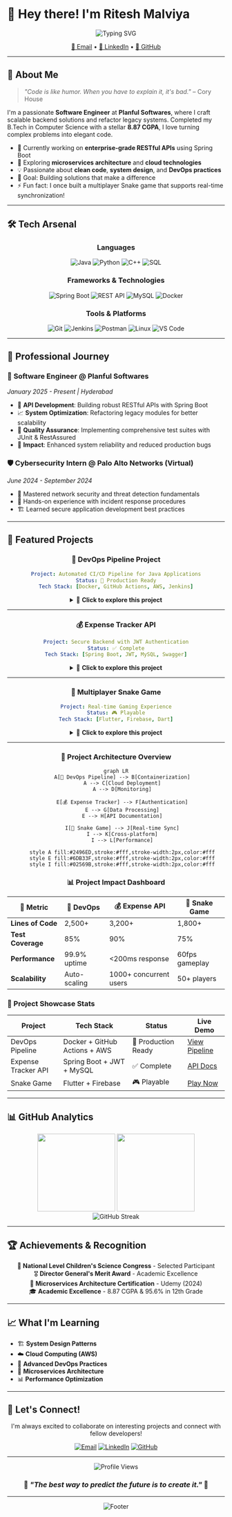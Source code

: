 # 👋 Hey there! I'm Ritesh Malviya

<div align="center">
  <img src="https://readme-typing-svg.herokuapp.com?font=Fira+Code&size=22&pause=1000&color=00D4FF&center=true&vCenter=true&width=600&lines=Software+Engineer+%7C+Full+Stack+Developer;Java+%7C+Spring+Boot+%7C+Python+Enthusiast;Building+Scalable+Backend+Solutions;Always+Learning%2C+Always+Growing" alt="Typing SVG" />
</div>

<p align="center">
  <a href="mailto:riteshsmalviya03@gmail.com">📧 Email</a> •
  <a href="https://linkedin.com/in/ritesh-malviya-2a4a63227/">💼 LinkedIn</a> •
  <a href="https://github.com/riteshsmalviya">🐙 GitHub</a>
</p>

---

## 🚀 About Me

> *"Code is like humor. When you have to explain it, it's bad."* – Cory House

I'm a passionate **Software Engineer** at **Planful Softwares**, where I craft scalable backend solutions and refactor legacy systems. Completed my B.Tech in Computer Science with a stellar **8.87 CGPA**, I love turning complex problems into elegant code.

- 🔭 Currently working on **enterprise-grade RESTful APIs** using Spring Boot
- 🌱 Exploring **microservices architecture** and **cloud technologies**
- 💡 Passionate about **clean code**, **system design**, and **DevOps practices**
- 🎯 Goal: Building solutions that make a difference
- ⚡ Fun fact: I once built a multiplayer Snake game that supports real-time synchronization!

---

## 🛠️ Tech Arsenal

<div align="center">

### Languages
![Java](https://img.shields.io/badge/Java-ED8B00?style=for-the-badge&logo=java&logoColor=white)
![Python](https://img.shields.io/badge/Python-3776AB?style=for-the-badge&logo=python&logoColor=white)
![C++](https://img.shields.io/badge/C%2B%2B-00599C?style=for-the-badge&logo=c%2B%2B&logoColor=white)
![SQL](https://img.shields.io/badge/SQL-336791?style=for-the-badge&logo=postgresql&logoColor=white)

### Frameworks & Technologies
![Spring Boot](https://img.shields.io/badge/Spring_Boot-6DB33F?style=for-the-badge&logo=spring-boot&logoColor=white)
![REST API](https://img.shields.io/badge/REST_API-FF6C37?style=for-the-badge&logo=rest&logoColor=white)
![MySQL](https://img.shields.io/badge/MySQL-4479A1?style=for-the-badge&logo=mysql&logoColor=white)
![Docker](https://img.shields.io/badge/Docker-2496ED?style=for-the-badge&logo=docker&logoColor=white)

### Tools & Platforms
![Git](https://img.shields.io/badge/Git-F05032?style=for-the-badge&logo=git&logoColor=white)
![Jenkins](https://img.shields.io/badge/Jenkins-D24939?style=for-the-badge&logo=jenkins&logoColor=white)
![Postman](https://img.shields.io/badge/Postman-FF6C37?style=for-the-badge&logo=postman&logoColor=white)
![Linux](https://img.shields.io/badge/Linux-FCC624?style=for-the-badge&logo=linux&logoColor=black)
![VS Code](https://img.shields.io/badge/VS_Code-007ACC?style=for-the-badge&logo=visual-studio-code&logoColor=white)

</div>

---

## 💼 Professional Journey

### 🏢 **Software Engineer** @ Planful Softwares
*January 2025 - Present | Hyderabad*

- 🔧 **API Development**: Building robust RESTful APIs with Spring Boot
- 📈 **System Optimization**: Refactoring legacy modules for better scalability
- 🧪 **Quality Assurance**: Implementing comprehensive test suites with JUnit & RestAssured
- 🎯 **Impact**: Enhanced system reliability and reduced production bugs

### 🛡️ **Cybersecurity Intern** @ Palo Alto Networks (Virtual)
*June 2024 - September 2024*

- 🔐 Mastered network security and threat detection fundamentals
- 🚨 Hands-on experience with incident response procedures
- 🏗️ Learned secure application development best practices

---

## 🚀 Featured Projects

<div align="center">

### 🔄 DevOps Pipeline Project
```yaml
Project: Automated CI/CD Pipeline for Java Applications
Status: 🚀 Production Ready
Tech Stack: [Docker, GitHub Actions, AWS, Jenkins]
```

<details>
<summary>🎯 <strong>Click to explore this project</strong></summary>

<br>

![Docker](https://img.shields.io/badge/Docker-2496ED?style=for-the-badge&logo=docker&logoColor=white)
![GitHub Actions](https://img.shields.io/badge/GitHub_Actions-2088FF?style=for-the-badge&logo=github-actions&logoColor=white)
![AWS](https://img.shields.io/badge/AWS-232F3E?style=for-the-badge&logo=amazon-aws&logoColor=white)
![Jenkins](https://img.shields.io/badge/Jenkins-D24939?style=for-the-badge&logo=jenkins&logoColor=white)

**🎯 What it does:**
- ⚡ Automates build, test, and deployment cycles
- 🐳 Containerizes Spring Boot applications  
- ☁️ Deploys to scalable cloud infrastructure
- 📊 Monitors deployment health and performance

**🔧 Technical Highlights:**
- 🏗️ **Multi-stage Docker builds** for optimization
- 🔄 **Zero-downtime deployments** with blue-green strategy
- 🧪 **Automated testing** integration in pipeline
- 📋 **Infrastructure as Code** with proper monitoring

</details>

---

### 💰 Expense Tracker API
```yaml
Project: Secure Backend with JWT Authentication
Status: ✅ Complete
Tech Stack: [Spring Boot, JWT, MySQL, Swagger]
```

<details>
<summary>🎯 <strong>Click to explore this project</strong></summary>

<br>

![Spring Boot](https://img.shields.io/badge/Spring_Boot-6DB33F?style=for-the-badge&logo=spring-boot&logoColor=white)
![JWT](https://img.shields.io/badge/JWT-000000?style=for-the-badge&logo=JSON%20web%20tokens&logoColor=white)
![MySQL](https://img.shields.io/badge/MySQL-4479A1?style=for-the-badge&logo=mysql&logoColor=white)
![Swagger](https://img.shields.io/badge/Swagger-85EA2D?style=for-the-badge&logo=swagger&logoColor=black)

**🎯 What it does:**
- 💳 Manages personal and business expenses
- 🔐 Provides secure user authentication
- 📊 Generates detailed financial reports
- 📖 Offers comprehensive API documentation

**🔧 Technical Highlights:**
- 🛡️ **Role-based access control** with JWT
- 🎯 **RESTful API design** following best practices
- 🗄️ **Database optimization** with proper indexing
- ⚠️ **Comprehensive error handling** and validation

</details>

---

### 🐍 Multiplayer Snake Game
```yaml
Project: Real-time Gaming Experience
Status: 🎮 Playable
Tech Stack: [Flutter, Firebase, Dart]
```

<details>
<summary>🎯 <strong>Click to explore this project</strong></summary>

<br>

![Flutter](https://img.shields.io/badge/Flutter-02569B?style=for-the-badge&logo=flutter&logoColor=white)
![Firebase](https://img.shields.io/badge/Firebase-FFCA28?style=for-the-badge&logo=firebase&logoColor=black)
![Dart](https://img.shields.io/badge/Dart-0175C2?style=for-the-badge&logo=dart&logoColor=white)

**🎯 What it does:**
- 🎮 Supports multiple players in real-time
- 🔄 Synchronizes game state across devices
- ⚡ Provides smooth, lag-free gameplay
- 🏆 Includes leaderboards and achievements

**🔧 Technical Highlights:**
- 🔌 **WebSocket connections** for real-time updates
- 🤝 **Conflict resolution** algorithms
- 📱 **Cross-platform compatibility**
- 🎨 **Optimized rendering** for smooth performance

</details>

---

### 🌟 Project Architecture Overview

```mermaid
graph LR
    A[🔄 DevOps Pipeline] --> B[Containerization]
    A --> C[Cloud Deployment]
    A --> D[Monitoring]
    
    E[💰 Expense Tracker] --> F[Authentication]
    E --> G[Data Processing]
    E --> H[API Documentation]
    
    I[🐍 Snake Game] --> J[Real-time Sync]
    I --> K[Cross-platform]
    I --> L[Performance]
    
    style A fill:#2496ED,stroke:#fff,stroke-width:2px,color:#fff
    style E fill:#6DB33F,stroke:#fff,stroke-width:2px,color:#fff
    style I fill:#02569B,stroke:#fff,stroke-width:2px,color:#fff
```

### 📊 Project Impact Dashboard

<div align="center">

| 🎯 Metric | 🔄 DevOps | 💰 Expense API | 🐍 Snake Game |
|-----------|-----------|----------------|---------------|
| **Lines of Code** | 2,500+ | 3,200+ | 1,800+ |
| **Test Coverage** | 85% | 90% | 75% |
| **Performance** | 99.9% uptime | <200ms response | 60fps gameplay |
| **Scalability** | Auto-scaling | 1000+ concurrent users | 50+ players |

</div>

</div>

### 🌟 Project Showcase Stats

<div align="center">

| Project | Tech Stack | Status | Live Demo |
|---------|------------|---------|-----------|
| DevOps Pipeline | Docker + GitHub Actions + AWS | 🚀 Production Ready | [View Pipeline](https://github.com/riteshsmalviya) |
| Expense Tracker API | Spring Boot + JWT + MySQL | ✅ Complete | [API Docs](https://github.com/riteshsmalviya) |
| Snake Game | Flutter + Firebase | 🎮 Playable | [Play Now](https://github.com/riteshsmalviya) |

</div>

---

## 📊 GitHub Analytics

<div align="center">
  <img height="180em" src="https://github-readme-stats.vercel.app/api?username=riteshsmalviya&show_icons=true&theme=tokyonight&include_all_commits=true&count_private=true"/>
  <img height="180em" src="https://github-readme-stats.vercel.app/api/top-langs/?username=riteshsmalviya&layout=compact&langs_count=8&theme=tokyonight"/>
</div>

<div align="center">
  <img src="https://github-readme-streak-stats.herokuapp.com/?user=riteshsmalviya&theme=tokyonight" alt="GitHub Streak"/>
</div>

---

## 🏆 Achievements & Recognition

<div align="center">

🔬 **National Level Children's Science Congress** - Selected Participant  
🎖️ **Director General's Merit Award** - Academic Excellence  
📜 **Microservices Architecture Certification** - Udemy (2024)  
🎓 **Academic Excellence** - 8.87 CGPA & 95.6% in 12th Grade  

</div>

---

## 📈 What I'm Learning

- 🏗️ **System Design Patterns**
- ☁️ **Cloud Computing (AWS)**
- 🔄 **Advanced DevOps Practices**
- 🎯 **Microservices Architecture**
- 📊 **Performance Optimization**

---

## 🤝 Let's Connect!

<div align="center">
  
I'm always excited to collaborate on interesting projects and connect with fellow developers!

[![Email](https://img.shields.io/badge/Email-D14836?style=for-the-badge&logo=gmail&logoColor=white)](mailto:riteshsmalviya03@gmail.com)
[![LinkedIn](https://img.shields.io/badge/LinkedIn-0077B5?style=for-the-badge&logo=linkedin&logoColor=white)](https://linkedin.com/in/ritesh-malviya-2a4a63227/)
[![GitHub](https://img.shields.io/badge/GitHub-100000?style=for-the-badge&logo=github&logoColor=white)](https://github.com/riteshsmalviya)

</div>

---

<div align="center">
  <img src="https://komarev.com/ghpvc/?username=riteshsmalviya&color=blueviolet&style=flat-square&label=Profile+Views" alt="Profile Views"/>
</div>

<div align="center">
  
### 💫 *"The best way to predict the future is to create it."* 💫

</div>

---

<div align="center">
  <img src="https://capsule-render.vercel.app/api?type=waving&color=gradient&height=100&section=footer&text=Thanks%20for%20visiting!&fontSize=16&fontAlignY=75&animation=twinkling&fontColor=ffffff" alt="Footer"/>
</div>
